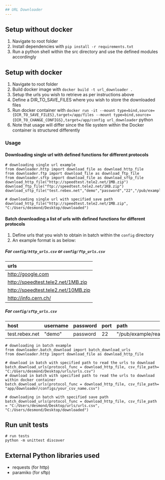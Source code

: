 ```yaml
---
## URL Downloader
---
```


## Setup without docker
1. Navigate to root folder
2. Install dependencies with `pip install -r requirements.txt`
3. Run a python shell within the src directory and use the defined modules accordingly

## Setup with docker
1. Navigate to root folder
2. Build docker image with `docker build -t url_downloader .`
3. Setup the urls you wish to retrieve as per instructions above
4. Define a DIR_TO_SAVE_FILES where you wish to store the downloaded files
5. Run docker container with `docker run -it --mount type=bind,source={DIR_TO_SAVE_FILES},target=/app/files --mount type=bind,source={DIR_TO_CHANGE_CONFIGS},target=/app/config url_downloader` python
6. Note that usage will differ since the file system within the Docker container is structured differently

### Usage
#### Downloading single url with defined functions for different protocols
```
# downloading single url example
from downloader.http import download_file as download_http_file
from downloader.ftp import download_file as download_ftp_file
from downloader.sftp import download_file as download_sftp_file
download_http_file("http://speedtest.tele2.net/1MB.zip")
download_ftp_file("ftp://speedtest.tele2.net/1KB.zip")
download_sftp_file("test.rebex.net","demo","password","22","/pub/example/readme.txt")

# downloading single url with specified save path
download_http_file("http://speedtest.tele2.net/1MB.zip", "C:/Users/desmond/Desktop/downloaded")
```

####  Batch downloading a list of urls with defined functions for different protocols
1. Define urls that you wish to obtain in batch within the `config` directory
2. An example format is as below:

##### For `config/http_urls.csv` or `config/ftp_urls.csv`
|  urls                               |
| :-----------------------------------|
|  http://google.com                  |
|  http://speedtest.tele2.net/1MB.zip |
|  http://speedtest.tele2.net/10MB.zip|
|  http://info.cern.ch/               |

##### For `config/sftp_urls.csv`
|  host           |  username    |  password |  port |  path                    |
| :---------------| :------------| :---------| :-----| :------------------------|
|  test.rebex.net |  "demo"      | password  | 22    | "/pub/example/readme.txt"|

```
# downloading in batch example
from downloader.batch_download import batch_download_urls
from downloader.http import download_file as download_http_file

# download in batch with specified path to read the urls to download
batch_download_urls(protocol_func = download_http_file, csv_file_path= "C:/Users/desmond/Desktop/urls/urls.csv")
# download in batch with specified path to read the urls to download within docker container
batch_download_urls(protocol_func = download_http_file, csv_file_path= "app/downloader/configs/your_csv_name.csv")

# downloading in batch with specified save path
batch_download_urls(protocol_func = download_http_file, csv_file_path = "C:/Users/desmond/Desktop/urls/urls.csv", "C:/Users/desmond/Desktop/downloaded")
```

## Run unit tests
```
# run tests
python -m unittest discover
```

## External Python libraries used
- requests (for http)
- paramiko (for sftp)